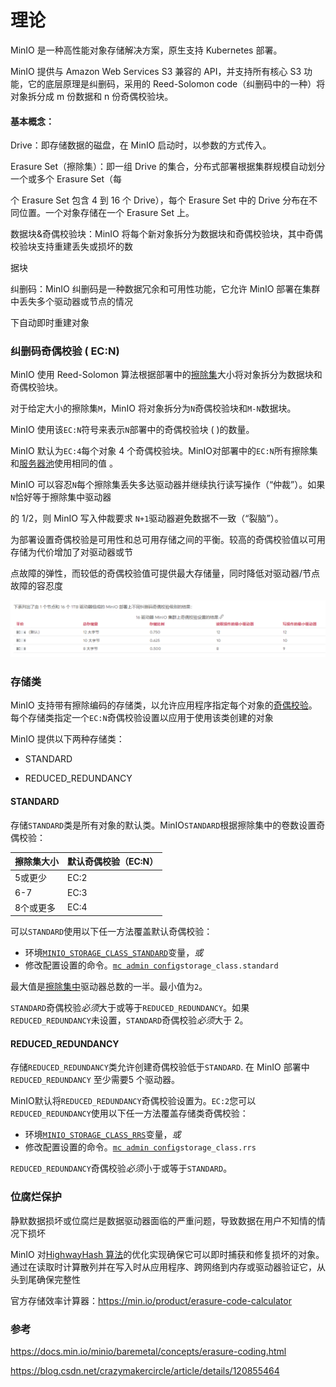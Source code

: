 # 理论

MinIO 是一种高性能对象存储解决方案，原生支持 Kubernetes 部署。

MinIO 提供与 Amazon Web Services S3 兼容的 API，并支持所有核心 S3 功能，它的底层原理是纠删码，采用的 Reed-Solomon code（纠删码中的一种）将对象拆分成 m 份数据和 n 份奇偶校验块。

#### 基本概念：

Drive：即存储数据的磁盘，在 MinIO 启动时，以参数的方式传入。

Erasure Set（擦除集）：即一组 Drive 的集合，分布式部署根据集群规模自动划分一个或多个 Erasure Set（每

个 Erasure Set 包含 4 到 16 个 Drive），每个 Erasure Set 中的 Drive 分布在不同位置。一个对象存储在一个 Erasure Set 上。

数据块&奇偶校验块：MinIO 将每个新对象拆分为数据块和奇偶校验块，其中奇偶校验块支持重建丢失或损坏的数

据块

纠删码：MinIO 纠删码是一种数据冗余和可用性功能，它允许 MinIO 部署在集群中丢失多个驱动器或节点的情况

下自动即时重建对象

### 纠删码奇偶校验 ( EC:N)

MinIO 使用 Reed-Solomon 算法根据部署中的[擦除集](https://docs.min.io/minio/baremetal/concepts/erasure-coding.html#minio-ec-erasure-set)大小将对象拆分为数据块和奇偶校验块。

对于给定大小的擦除集`M`，MinIO 将对象拆分为`N`奇偶校验块和`M-N`数据块。

MinIO 使用该`EC:N`符号来表示`N`部署中的奇偶校验块 ( )的数量。

MinIO 默认为`EC:4`每个对象 4 个奇偶校验块。MinIO对部署中的`EC:N`所有擦除集和[服务器池](https://docs.min.io/minio/baremetal/introduction/minio-overview.html#minio-intro-server-pool)使用相同的值 。

MinIO 可以容忍`N`每个擦除集丢失多达驱动器并继续执行读写操作（“仲裁”）。如果`N`恰好等于擦除集中驱动器

的 1/2，则 MinIO 写入仲裁要求 `N+1`驱动器避免数据不一致（“裂脑”）。

为部署设置奇偶校验是可用性和总可用存储之间的平衡。较高的奇偶校验值以可用存储为代价增加了对驱动器或节

点故障的弹性，而较低的奇偶校验值可提供最大存储量，同时降低对驱动器/节点故障的容忍度

![image-20211217104703195](原理.assets/image-20211217104703195.png)

### 存储类

MinIO 支持带有擦除编码的存储类，以允许应用程序指定每个对象的[奇偶校验](https://docs.min.io/minio/baremetal/concepts/erasure-coding.html#minio-ec-parity)。每个存储类指定一个`EC:N`奇偶校验设置以应用于使用该类创建的对象

MinIO 提供以下两种存储类：

- STANDARD

- REDUCED_REDUNDANCY

#### STANDARD

存储`STANDARD`类是所有对象的默认类。MinIO`STANDARD`根据擦除集中的卷数设置奇偶校验：

| 擦除集大小 | 默认奇偶校验（EC:N） |
| ---------- | -------------------- |
| 5或更少    | EC:2                 |
| 6-7        | EC:3                 |
| 8个或更多  | EC:4                 |

可以`STANDARD`使用以下任一方法覆盖默认奇偶校验：

- 环境[`MINIO_STORAGE_CLASS_STANDARD`](http://www.minio.org.cn/docs/minio/linux/reference/minio-server/minio-server.html#envvar.MINIO_STORAGE_CLASS_STANDARD)变量，*或*
- 修改配置设置的命令。[`mc admin config`](http://www.minio.org.cn/docs/minio/linux/reference/minio-mc-admin/mc-admin-config.html#command-mc.admin.config)`storage_class.standard`

最大值是[擦除集中](http://www.minio.org.cn/docs/minio/linux/operations/concepts/erasure-coding.html#minio-ec-erasure-set)驱动器总数的一半。最小值为`2`。

`STANDARD`奇偶校验*必须*大于或等于`REDUCED_REDUNDANCY`。如果`REDUCED_REDUNDANCY`未设置，`STANDARD`奇偶校验*必须*大于 2。

#### REDUCED_REDUNDANCY

存储`REDUCED_REDUNDANCY`类允许创建奇偶校验低于`STANDARD`. 在 MinIO 部署中`REDUCED_REDUNDANCY` 至少需要5 个驱动器。

MinIO默认将`REDUCED_REDUNDANCY`奇偶校验设置为。`EC:2`您可以`REDUCED_REDUNDANCY`使用以下任一方法覆盖存储类奇偶校验：

- 环境[`MINIO_STORAGE_CLASS_RRS`](http://www.minio.org.cn/docs/minio/linux/reference/minio-server/minio-server.html#envvar.MINIO_STORAGE_CLASS_RRS)变量，*或*
- 修改配置设置的命令。[`mc admin config`](http://www.minio.org.cn/docs/minio/linux/reference/minio-mc-admin/mc-admin-config.html#command-mc.admin.config)`storage_class.rrs`

`REDUCED_REDUNDANCY`奇偶校验*必须*小于或等于`STANDARD`。

### 位腐烂保护

静默数据损坏或位腐烂是数据驱动器面临的严重问题，导致数据在用户不知情的情况下损坏

MinIO 对[HighwayHash 算法](https://github.com/minio/highwayhash/blob/master/README.md)的优化实现确保它可以即时捕获和修复损坏的对象。通过在读取时计算散列并在写入时从应用程序、跨网络到内存或驱动器验证它，从头到尾确保完整性



官方存储效率计算器：https://min.io/product/erasure-code-calculator

### 参考

https://docs.min.io/minio/baremetal/concepts/erasure-coding.html

https://blog.csdn.net/crazymakercircle/article/details/120855464